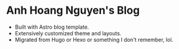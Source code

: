 # Anh Hoang Nguyen's Blog

- Built with Astro blog template.
- Extensively customized theme and layouts.
- Migrated from Hugo or Hexo or something I don't remember, lol.

